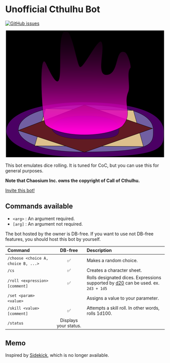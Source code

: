 # Unofficial Cthulhu Bot

[![GitHub issues](https://img.shields.io/github/issues/caphosra/cthulhu_bot)](https://github.com/caphosra/cthulhu_bot/issues)

<p align="center">
    <img width="500" height="400" src="https://raw.githubusercontent.com/caphosra/cthulhu_bot/master/img/icon.png">
</p>

This bot emulates dice rolling. It is tuned for CoC, but you can use this for general purposes.

**Note that  Chaosium Inc. owns the copyright of Call of Cthulhu.**

[Invite this bot!](https://discord.com/api/oauth2/authorize?client_id=811123481370558505&permissions=277025572928&scope=bot%20applications.commands)

## Commands available

- `<arg>` : An argument required.
- `[arg]` : An argument not required.

The bot hosted by the owner is DB-free. If you want to use not DB-free features, you should host this bot by yourself.

|Command|DB-free|Description|
|:---|:---:|:---|
|`/choose <choice A, choice B, ...>`|:white_check_mark:|Makes a random choice.|
|`/cs`|:white_check_mark:|Creates a character sheet.|
|`/roll <expression> [comment]`|:white_check_mark:|Rolls designated dices. Expressions supported by [d20](https://github.com/pholactery/d20) can be used. ex. `2d3 + 1d5`|
|`/set <param> <value>`||Assigns a value to your parameter.|
|`/skill <value> [comment]`|:white_check_mark:|Attempts a skill roll. In other words, rolls 1d100.|
|`/status`|Displays your status.|

## Memo

Inspired by [Sidekick](https://github.com/ArtemGr/Sidekick), which is no longer available.
